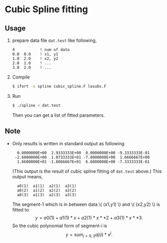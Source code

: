 # Cubic Spline fitting

## Usage

1. prepare data file `dat.test` like following,
   ```
   4           ! num of data
   0.0  0.0    ! x1, y1
   1.0  2.0    ! x2, y2
   2.0  1.0    ! ...
   3.0  2.0    ! ...
   ```

2. Compile
   ```bash
   $ ifort -o spline cubic_spline.F lasubs.F
   ```

3. Run
   ```bash
   $ ./spline < dat.test
   ```
   Then you can get a list of fitted parameters.


## Note

* Only results is written in standard output as following
  ```
    0.0000000E+00  2.9333333E+00  0.0000000E+00 -9.3333333E-01
   -2.6000000E+00  1.0733333E+01 -7.8000000E+00  1.6666667E+00
    1.6600000E+01 -1.8066667E+01  6.6000000E+00 -7.3333333E-01
  ```
  (This output is the result of cubic spline fitting of `dat.test` above.)
  This output means,
  ```
    a0(1)  a1(1)  a2(1)  a3(1)
    a0(2)  a1(2)  a2(2)  a3(2)
    a0(3)  a1(3)  a2(3)  a3(3)
  ```
  The segment-1 which is in between data \\( (x1,y1) \\) and \\( (x2,y2) \\) is fitted to
  $$ y= a0(1) +a1(1)*x +a2(1)*x**2 +a3(1)*x**3. $$
  So the cubic polynomial form of segment-i is
  $$  y= sum_{j=0,3} aj(i)*x^j. $$

